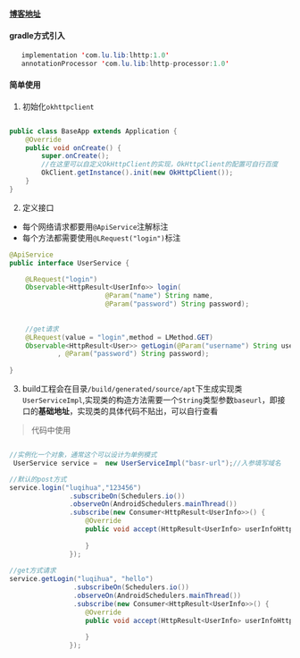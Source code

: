 #### [博客地址](https://www.jianshu.com/p/af33ac192540) 
#### gradle方式引入

```java
   implementation 'com.lu.lib:lhttp:1.0'
   annotationProcessor 'com.lu.lib:lhttp-processor:1.0'
```

#### 简单使用

1. 初始化`okhttpclient`

```java

public class BaseApp extends Application {
    @Override
    public void onCreate() {
        super.onCreate();
        //在这里可以自定义OkHttpClient的实现，OkHttpClient的配置可自行百度
        OkClient.getInstance().init(new OkHttpClient());
    }
}
```

2. 定义接口

- 每个网络请求都要用`@ApiService`注解标注
- 每个方法都需要使用`@LRequest("login")`标注

```java
@ApiService
public interface UserService {

    @LRequest("login")
    Observable<HttpResult<UserInfo>> login(
    					@Param("name") String name, 
    					@Param("password") String password);
    					
    
    //get请求
    @LRequest(value = "login",method = LMethod.GET)
    Observable<HttpResult<User>> getLogin(@Param("username") String username
            , @Param("password") String password);
					
}
```

3. build工程会在目录`/build/generated/source/apt`下生成实现类`UserServiceImpl`,实现类的构造方法需要一个`String`类型参数`baseurl`，即接口的**基础地址**，实现类的具体代码不贴出，可以自行查看

> 代码中使用

```java

//实例化一个对象，通常这个可以设计为单例模式
 UserService service =  new UserServiceImpl("basr-url");//入参填写域名

//默认的post方式
service.login("luqihua","123456")
               .subscribeOn(Schedulers.io())
               .observeOn(AndroidSchedulers.mainThread())
               .subscribe(new Consumer<HttpResult<UserInfo>>() {
                   @Override
                   public void accept(HttpResult<UserInfo> userInfoHttpResult) throws Exception {
                       
                   }
               });
               
//get方式请求
service.getLogin("luqihua", "hello")
                .subscribeOn(Schedulers.io())
                .observeOn(AndroidSchedulers.mainThread())
                .subscribe(new Consumer<HttpResult<UserInfo>>() {
                   @Override
                   public void accept(HttpResult<UserInfo> userInfoHttpResult) throws Exception {
                       
                   }
               });           
               
```   

